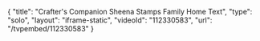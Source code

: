{
    "title": "Crafter's Companion Sheena Stamps  Family Home Text",
    "type": "solo",
    "layout": "iframe-static",
    "videoId": "112330583",
    "url": "\/tvpembed\/112330583"
}
